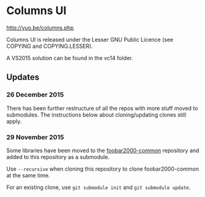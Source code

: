 # Columns UI

http://yuo.be/columns.php

Columns UI is released under the Lesser GNU Public Licence (see COPYING and COPYING.LESSER).

A VS2015 solution can be found in the vc14 folder.

## Updates

### 26 December 2015

There has been further restructure of all the repos with more stuff moved to submodules. The instructions below about cloning/updating clones still apply.

### 29 November 2015

Some libraries have been moved to the [foobar2000-common](https://github.com/msquared2/foobar2000-common) repository and added to this repository as a submodule. 

Use `--recursive` when cloning this repository to clone foobar2000-common at the same time.

For an existing clone, use `git submodule init` and `git submodule update`.
